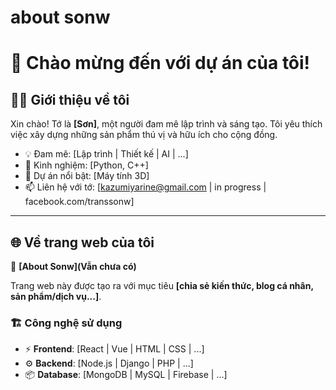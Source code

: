 # about sonw

# 🌟 Chào mừng đến với dự án của tôi!  

## 🧑‍💻 Giới thiệu về tôi  
Xin chào! Tớ là **[Sơn]**, một người đam mê lập trình và sáng tạo. Tôi yêu thích việc xây dựng những sản phẩm thú vị và hữu ích cho cộng đồng.  

- 💡 Đam mê: [Lập trình | Thiết kế | AI | ...]  
- 🔨 Kinh nghiệm: [Python, C++]  
- 🚀 Dự án nổi bật: [Máy tính 3D]  
- 📫 Liên hệ với tớ: [kazumiyarine@gmail.com | in progress | facebook.com/transsonw]  

---

## 🌐 Về trang web của tôi  
🔗 **[About Sonw](Vẫn chưa có)**  

Trang web này được tạo ra với mục tiêu **[chia sẻ kiến thức, blog cá nhân, sản phẩm/dịch vụ...]**.  

### 🏗️ Công nghệ sử dụng  
- ⚡ **Frontend**: [React | Vue | HTML | CSS | ...]  
- ⚙️ **Backend**: [Node.js | Django | PHP | ...]  
- 📦 **Database**: [MongoDB | MySQL | Firebase | ...]  
 
